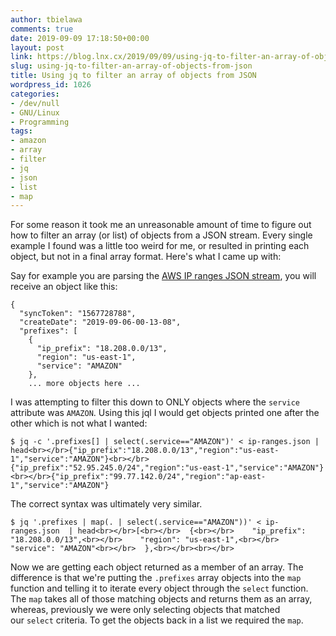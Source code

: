 ```yaml
---
author: tbielawa
comments: true
date: 2019-09-09 17:18:50+00:00
layout: post
link: https://blog.lnx.cx/2019/09/09/using-jq-to-filter-an-array-of-objects-from-json/
slug: using-jq-to-filter-an-array-of-objects-from-json
title: Using jq to filter an array of objects from JSON
wordpress_id: 1026
categories:
- /dev/null
- GNU/Linux
- Programming
tags:
- amazon
- array
- filter
- jq
- json
- list
- map
---
```


For some reason it took me an unreasonable amount of time to figure out how to filter an array (or list) of objects from a JSON stream. Every single example I found was a little too weird for me, or resulted in printing each object, but not in a final array format. Here's what I came up with:




Say for example you are parsing the [AWS IP ranges JSON stream](https://aws.amazon.com/blogs/aws/aws-ip-ranges-json/), you will receive an object like this:



    
    {
      "syncToken": "1567728788",
      "createDate": "2019-09-06-00-13-08",
      "prefixes": [
        {
          "ip_prefix": "18.208.0.0/13",
          "region": "us-east-1",
          "service": "AMAZON"
        },
        ... more objects here ...




I was attempting to filter this down to ONLY objects where the `service` attribute was `AMAZON`. Using this jql I would get objects printed one after the other which is not what I wanted:



    
    $ jq -c '.prefixes[] | select(.service=="AMAZON")' < ip-ranges.json | head<br></br>{"ip_prefix":"18.208.0.0/13","region":"us-east-1","service":"AMAZON"}<br></br>{"ip_prefix":"52.95.245.0/24","region":"us-east-1","service":"AMAZON"}<br></br>{"ip_prefix":"99.77.142.0/24","region":"ap-east-1","service":"AMAZON"}




The correct syntax was ultimately very similar. 



    
    $ jq '.prefixes | map(. | select(.service=="AMAZON"))' < ip-ranges.json  | head<br></br>[<br></br>  {<br></br>    "ip_prefix": "18.208.0.0/13",<br></br>    "region": "us-east-1",<br></br>    "service": "AMAZON"<br></br>  },<br></br><br></br>




Now we are getting each object returned as a member of an array. The difference is that we're putting the `.prefixes` array objects into the `map` function and telling it to iterate every object through the `select` function. The `map` takes all of those matching objects and returns them as an array, whereas, previously we were only selecting objects that matched our `select` criteria. To get the objects back in a list we required the `map`. 








